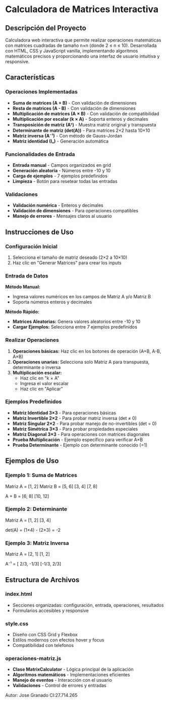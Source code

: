 # Calculadora de Matrices Interactiva

##  Descripción del Proyecto

Calculadora web interactiva que permite realizar operaciones matemáticas con matrices cuadradas de tamaño n×n (donde 2 ≤ n ≤ 10). Desarrollada con HTML, CSS y JavaScript vanilla, implementando algoritmos matemáticos precisos y proporcionando una interfaz de usuario intuitiva y responsive.

##  Características

### Operaciones Implementadas
-  **Suma de matrices (A + B)** - Con validación de dimensiones
-  **Resta de matrices (A - B)** - Con validación de dimensiones  
-  **Multiplicación de matrices (A × B)** - Con validación de compatibilidad
-  **Multiplicación por escalar (k × A)** - Soporta enteros y decimales
- **Transposición de matriz (Aᵀ)** - Muestra matriz original y transpuesta
-  **Determinante de matriz (det(A))** - Para matrices 2×2 hasta 10×10
-  **Matriz inversa (A⁻¹)** - Con método de Gauss-Jordan
-  **Matriz identidad (Iₙ)** - Generación automática

### Funcionalidades de Entrada
-  **Entrada manual** - Campos organizados en grid
-  **Generación aleatoria** - Números entre -10 y 10
-  **Carga de ejemplos** - 7 ejemplos predefinidos
-  **Limpieza** - Botón para resetear todas las entradas

### Validaciones
-  **Validación numérica** - Enteros y decimales
-  **Validación de dimensiones** - Para operaciones compatibles
-  **Manejo de errores** - Mensajes claros al usuario



##  Instrucciones de Uso

### Configuración Inicial
1. Selecciona el tamaño de matriz deseado (2×2 a 10×10)
2. Haz clic en "Generar Matrices" para crear los inputs

### Entrada de Datos
**Método Manual:**
- Ingresa valores numéricos en los campos de Matriz A y/o Matriz B
- Soporta números enteros y decimales

**Método Rápido:**
- **Matrices Aleatorias:** Genera valores aleatorios entre -10 y 10
- **Cargar Ejemplos:** Selecciona entre 7 ejemplos predefinidos

### Realizar Operaciones
1. **Operaciones básicas:** Haz clic en los botones de operación (A+B, A-B, A×B)
2. **Operaciones unarias:** Selecciona solo Matriz A para transpuesta, determinante o inversa
3. **Multiplicación escalar:** 
   - Haz clic en "k × A"
   - Ingresa el valor escalar
   - Haz clic en "Aplicar"

### Ejemplos Predefinidos
- **Matriz Identidad 3×3** - Para operaciones básicas
- **Matriz Invertible 2×2** - Para probar matriz inversa (det ≠ 0)
- **Matriz Singular 2×2** - Para probar manejo de no-invertibles (det = 0)
- **Matriz Simétrica 3×3** - Para probar propiedades especiales
- **Matriz Diagonal 3×3** - Para operaciones con matrices diagonales
- **Prueba Multiplicación** - Ejemplo específico para verificar A×B
- **Prueba Determinante** - Ejemplo con determinante conocido (=1)

##  Ejemplos de Uso

### Ejemplo 1: Suma de Matrices
Matriz A = [1, 2] Matriz B = [5, 6]
[3, 4] [7, 8]

A + B = [6, 8]
[10, 12]


### Ejemplo 2: Determinante

Matriz A = [1, 2]
[3, 4]

det(A) = (1×4) - (2×3) = -2


### Ejemplo 3: Matriz Inversa

Matriz A = [2, 1]
[1, 2]

A⁻¹ = [ 2/3, -1/3]
[-1/3, 2/3]


##  Estructura de Archivos

### index.html

- Secciones organizadas: configuración, entrada, operaciones, resultados
- Formularios accesibles y responsive

### style.css
- Diseño  con CSS Grid y Flexbox
- Estilos modernos con efectos hover y focus
- Compatibilidad con telefonos


### operaciones-matriz.js
- **Clase MatrixCalculator** - Lógica principal de la aplicación
- **Algoritmos matemáticos** - Implementaciones eficientes
- **Manejo de eventos** - Interacción con el usuario
- **Validaciones** - Control de errores y entradas

Autor: Jose Granado CI:27.714.265



